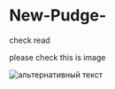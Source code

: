 # New-Pudge-
check read


please check this is image 

<img src="https://encrypted-tbn0.gstatic.com/images?q=tbn:ANd9GcQjZiuldtpWhy5WlnFAgbyWb9wy84SE3N8C0w&usqp=CAU" alt="альтернативный текст">
